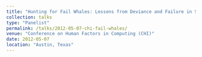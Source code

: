 ```yaml
---
title: "Hunting for Fail Whales: Lessons from Deviance and Failure in Social Computing"
collection: talks
type: "Panelist"
permalink: /talks/2012-05-07-chi-fail-whales/ 
venue: "Conference on Human Factors in Computing (CHI)"
date: 2012-05-07
location: "Austin, Texas"
---
```

